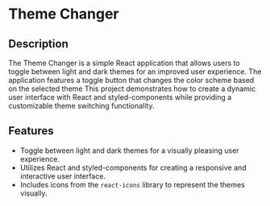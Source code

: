 # Theme Changer


## Description

The Theme Changer is a simple React application that allows users to toggle between light and dark themes for an improved user experience. The application features a toggle button that changes the color scheme based on the selected theme
This project demonstrates how to create a dynamic user interface with React and styled-components while providing a customizable theme switching functionality.

## Features

- Toggle between light and dark themes for a visually pleasing user experience.
- Utilizes React and styled-components for creating a responsive and interactive user interface.
- Includes icons from the `react-icons` library to represent the themes visually.



